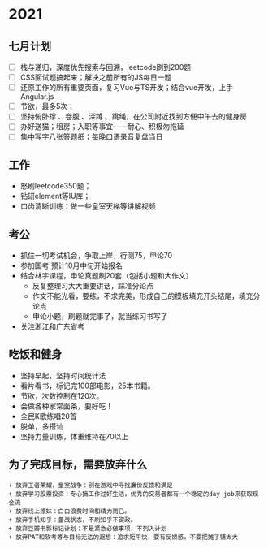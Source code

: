 # 2021

## 七月计划
   + [ ] 栈与递归，深度优先搜索与回溯，leetcode刷到200题
   + [ ] CSS面试题搞起来；解决之前所有的JS每日一题
   + [ ] 还原工作的所有重要页面，复习Vue与TS开发；结合vue开发，上手Angular.js
   + [ ] 节欲，最多5次；
   + [ ] 坚持俯卧撑 、卷腹 、深蹲 、跳绳，在公司附近找到方便中午去的健身房
   + [ ] 办好送猫；租房；入职等事宜——耐心、积极勿拖延
   + [ ] 集中写字八张答题纸；每晚口语录音复盘当日

## 工作
  + 怒刷leetcode350题；
  + 钻研element等IU库；
  + 口齿清晰训练：做一些皇室天梯等讲解视频
  
## 考公
+ 抓住一切考试机会，争取上岸，行测75，申论70
+ 参加国考 预计10月中旬开始报名 
+ 结合林宇课程，申论真题刷20套（包括小题和大作文）
  + 反复整理习大大重要讲话，踩准分论点
  + 作文不能光看，要练，不求完美，形成自己的模板填充开头结尾，填充分论点
  + 申论小题，刷题就完事了，就当练习书写了
+ 关注浙江和广东省考

## 吃饭和健身
  + 坚持早起，坚持时间统计法
  + 看片看书，标记完100部电影，25本书籍。
  + 节欲，次数控制在120次。
  + 会做各种家常面条，要好吃！
  + 全民K歌练唱20首
  + 脱单，多搭讪
  + 坚持力量训练，体重维持在70以上

## 为了完成目标，需要放弃什么
    + 放弃王者荣耀，皇室战争：别在游戏中寻找廉价反馈和满足
    + 放弃学习股票投资：专心搞工作过好生活，优秀的交易者都有一个稳定的day job来获取现金流
    + 放弃线上撩妹：白白浪费时间和精力而已。
    + 放弃手机知乎：备战状态，不刷知乎不键政。
    + 放弃豆瓣书影标记计划：不是紧急必做事项，不列入计划
    + 放弃PAT和软考等与目标无法的遐想：追求短平快，要有反馈感，不要把摊子铺太大